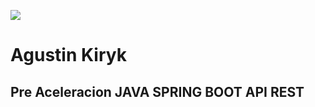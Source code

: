 ![](https://www.alkemy.org/static/media/alkemyLogo.2daef856.svg)

# Agustin Kiryk 
## Pre Aceleracion  JAVA SPRING BOOT API REST



